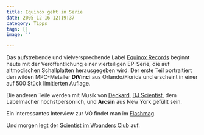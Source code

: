 ```yaml
---
title: Equinox geht in Serie
date: 2005-12-16 12:19:37
category: Tipps
tags: []
image: ''

---
```


Das aufstrebende und vielversprechende Label [Equinox Records](http://www.e-q-x.net/) beginnt heute mit der Veröffentlichung einer vierteiligen EP-Serie, die auf altmodischen Schallplatten herausgegeben wird. Der erste Teil portraitiert den wilden MPC-Metaller **DiVinci** aus Orlando/Florida und erscheint in einer auf 500 Stück limitierten Auflage.  

  

Die anderen Teile werden mit Musik von [Deckard](http://www.deckard-worldwide.com/), [DJ Scientist](http://www.djscientist.com/), dem Labelmacher höchstpersönlich, und **Arcsin** aus New York gefüllt sein.  

  

Ein interessantes Interview zur VÖ findet man im [Flashmag](http://www.flashmag.de/cms/front_content.php?idcatart=3203&lang=1&client=1).  

  

Und morgen legt der [Scientist im Woanders Club](http://www.misantropolis.de/2005/12/die-vorhoelle-wird-abgeschafft) auf.
